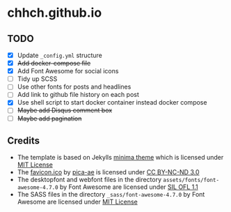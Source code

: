 # chhch.github.io

## TODO

-   [x] Update `_config.yml` structure
-   [x] ~~Add docker-compose file~~
-   [x] Add Font Awesome for social icons
-   [ ] Tidy up SCSS
-   [ ] Use other fonts for posts and headlines
-   [ ] Add link to github file history on each post
-   [x] Use shell script to start docker container instead docker compose
-   [ ] ~~Maybe add Disqus comment box~~
-   [ ] ~~Maybe add pagination~~

## Credits

-   The template is based on Jekylls [minima theme](https://github.com/jekyll/minima) which is licensed under [MIT License](https://github.com/jekyll/minima/blob/master/LICENSE.txt)
-   The [favicon.ico](https://www.iconfinder.com/icons/71619/book_moleskine_notes_pure_icon#size=128) by [pica-ae](https://pica-ae.deviantart.com/) is licensed under [CC BY-NC-ND 3.0](https://creativecommons.org/licenses/by-nc-nd/3.0/)
-    The desktopfont and webfont files in the directory `assets/fonts/font-awesome-4.7.0` by Font Awesome are licensed under [SIL OFL 1.1](http://scripts.sil.org/OFL)
-    The SASS files in the directory `_sass/font-awesome-4.7.0` by Font Awesome are licensed under [MIT License](https://opensource.org/licenses/mit-license.html)
